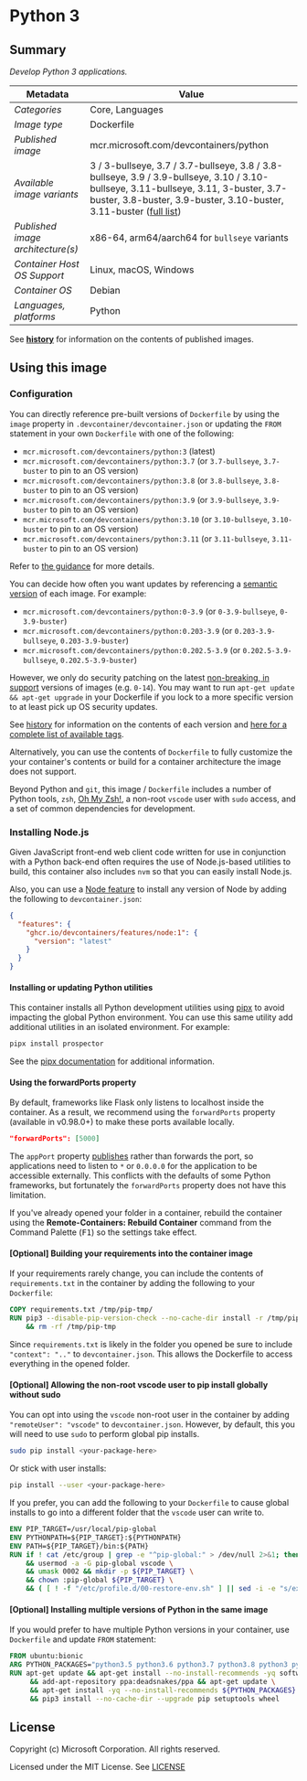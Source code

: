 # Python 3

## Summary

*Develop Python 3 applications.*

| Metadata | Value |
|----------|-------|
| *Categories* | Core, Languages |
| *Image type* | Dockerfile |
| *Published image* | mcr.microsoft.com/devcontainers/python |
| *Available image variants* | 3 / 3-bullseye, 3.7 / 3.7-bullseye, 3.8 / 3.8-bullseye, 3.9 / 3.9-bullseye, 3.10 / 3.10-bullseye, 3.11-bullseye, 3.11, 3-buster, 3.7-buster, 3.8-buster, 3.9-buster, 3.10-buster, 3.11-buster ([full list](https://mcr.microsoft.com/v2/devcontainers/python/tags/list)) |
| *Published image architecture(s)* | x86-64, arm64/aarch64 for `bullseye` variants |
| *Container Host OS Support* | Linux, macOS, Windows |
| *Container OS* | Debian |
| *Languages, platforms* | Python |

See **[history](history)** for information on the contents of published images.

## Using this image

### Configuration

You can directly reference pre-built versions of `Dockerfile` by using the `image` property in `.devcontainer/devcontainer.json` or updating the `FROM` statement in your own `Dockerfile` with one of the following:

- `mcr.microsoft.com/devcontainers/python:3` (latest)
- `mcr.microsoft.com/devcontainers/python:3.7` (or `3.7-bullseye`, `3.7-buster` to pin to an OS version)
- `mcr.microsoft.com/devcontainers/python:3.8` (or `3.8-bullseye`, `3.8-buster` to pin to an OS version)
- `mcr.microsoft.com/devcontainers/python:3.9` (or `3.9-bullseye`, `3.9-buster` to pin to an OS version)
- `mcr.microsoft.com/devcontainers/python:3.10` (or `3.10-bullseye`, `3.10-buster` to pin to an OS version)
- `mcr.microsoft.com/devcontainers/python:3.11` (or `3.11-bullseye`, `3.11-buster` to pin to an OS version)

Refer to [the guidance](https://containers.dev/guide/dockerfile) for more details.

You can decide how often you want updates by referencing a [semantic version](https://semver.org/) of each image. For example:

- `mcr.microsoft.com/devcontainers/python:0-3.9` (or `0-3.9-bullseye`, `0-3.9-buster`)
- `mcr.microsoft.com/devcontainers/python:0.203-3.9` (or `0.203-3.9-bullseye`, `0.203-3.9-buster`)
- `mcr.microsoft.com/devcontainers/python:0.202.5-3.9` (or `0.202.5-3.9-bullseye`, `0.202.5-3.9-buster`)

However, we only do security patching on the latest [non-breaking, in support](https://github.com/devcontainers/images/issues/90) versions of images (e.g. `0-14`). You may want to run `apt-get update && apt-get upgrade` in your Dockerfile if you lock to a more specific version to at least pick up OS security updates.

See [history](history) for information on the contents of each version and [here for a complete list of available tags](https://mcr.microsoft.com/v2/devcontainers/python/tags/list).

Alternatively, you can use the contents of `Dockerfile` to fully customize the your container's contents or build for a container architecture the image does not support.

Beyond Python and `git`, this image / `Dockerfile` includes a number of Python tools, `zsh`, [Oh My Zsh!](https://ohmyz.sh/), a non-root `vscode` user with `sudo` access, and a set of common dependencies for development.

### Installing Node.js

Given JavaScript front-end web client code written for use in conjunction with a Python back-end often requires the use of Node.js-based utilities to build, this container also includes `nvm` so that you can easily install Node.js. 

Also, you can use a [Node feature](https://github.com/devcontainers/features/tree/main/src/node) to install any version of Node by adding the following to `devcontainer.json`:

```json
{
  "features": {
    "ghcr.io/devcontainers/features/node:1": {
      "version": "latest"
    }
  }
}
```

#### Installing or updating Python utilities

This container installs all Python development utilities using [pipx](https://pipxproject.github.io/pipx/) to avoid impacting the global Python environment. You can use this same utility add additional utilities in an isolated environment. For example:

```bash
pipx install prospector
```

See the [pipx documentation](https://pipxproject.github.io/pipx/docs/) for additional information.

#### Using the forwardPorts property

By default, frameworks like Flask only listens to localhost inside the container. As a result, we recommend using the `forwardPorts` property (available in v0.98.0+) to make these ports available locally.

```json
"forwardPorts": [5000]
```

The `appPort` property [publishes](https://docs.docker.com/config/containers/container-networking/#published-ports) rather than forwards the port, so applications need to listen to `*` or `0.0.0.0` for the application to be accessible externally. This conflicts with the defaults of some Python frameworks, but fortunately the `forwardPorts` property does not have this limitation.

If you've already opened your folder in a container, rebuild the container using the **Remote-Containers: Rebuild Container** command from the Command Palette (<kbd>F1</kbd>) so the settings take effect.

#### [Optional] Building your requirements into the container image

If your requirements rarely change, you can include the contents of `requirements.txt` in the container by adding the following to your `Dockerfile`:

```Dockerfile
COPY requirements.txt /tmp/pip-tmp/
RUN pip3 --disable-pip-version-check --no-cache-dir install -r /tmp/pip-tmp/requirements.txt \
    && rm -rf /tmp/pip-tmp
```

Since `requirements.txt` is likely in the folder you opened be sure to include `"context": ".."` to `devcontainer.json`. This allows the Dockerfile to access everything in the opened folder.

#### [Optional] Allowing the non-root vscode user to pip install globally without sudo

You can opt into using the `vscode` non-root user in the container by adding `"remoteUser": "vscode"` to `devcontainer.json`. However, by default, this you will need to use `sudo` to perform global pip installs.

```bash
sudo pip install <your-package-here>
```

Or stick with user installs:

```bash
pip install --user <your-package-here>
```

If you prefer, you can add the following to your `Dockerfile` to cause global installs to go into a different folder that the `vscode` user can write to.

```Dockerfile
ENV PIP_TARGET=/usr/local/pip-global
ENV PYTHONPATH=${PIP_TARGET}:${PYTHONPATH}
ENV PATH=${PIP_TARGET}/bin:${PATH}
RUN if ! cat /etc/group | grep -e "^pip-global:" > /dev/null 2>&1; then groupadd -r pip-global; fi \
    && usermod -a -G pip-global vscode \
    && umask 0002 && mkdir -p ${PIP_TARGET} \
    && chown :pip-global ${PIP_TARGET} \
    && ( [ ! -f "/etc/profile.d/00-restore-env.sh" ] || sed -i -e "s/export PATH=/export PATH=\/usr\/local\/pip-global:/" /etc/profile.d/00-restore-env.sh )
```

#### [Optional] Installing multiple versions of Python in the same image

If you would prefer to have multiple Python versions in your container, use `Dockerfile` and update `FROM` statement:

```Dockerfile
FROM ubuntu:bionic
ARG PYTHON_PACKAGES="python3.5 python3.6 python3.7 python3.8 python3 python3-pip python3-venv"
RUN apt-get update && apt-get install --no-install-recommends -yq software-properties-common \
     && add-apt-repository ppa:deadsnakes/ppa && apt-get update \
     && apt-get install -yq --no-install-recommends ${PYTHON_PACKAGES} \
     && pip3 install --no-cache-dir --upgrade pip setuptools wheel
```

## License

Copyright (c) Microsoft Corporation. All rights reserved.

Licensed under the MIT License. See [LICENSE](https://github.com/devcontainers/images/blob/main/LICENSE)

